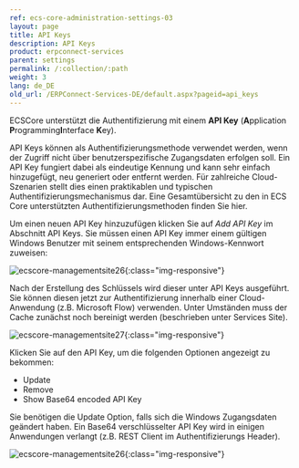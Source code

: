 ```yaml
---
ref: ecs-core-administration-settings-03
layout: page
title: API Keys
description: API Keys
product: erpconnect-services
parent: settings
permalink: /:collection/:path
weight: 3
lang: de_DE
old_url: /ERPConnect-Services-DE/default.aspx?pageid=api_keys
---
```


ECSCore unterstützt die Authentifizierung mit einem **API Key** (**A**pplication **P**rogramming**I**nterface **K**ey).

API Keys können als Authentifizierungsmethode verwendet werden, wenn der Zugriff nicht über benutzerspezifische Zugangsdaten erfolgen soll. 
Ein API Key fungiert dabei als eindeutige Kennung und kann sehr einfach hinzugefügt, neu generiert oder entfernt werden. 
Für zahlreiche Cloud-Szenarien stellt dies einen praktikablen und typischen Authentifizierungsmechanismus dar. Eine Gesamtübersicht zu den in ECS Core unterstützten Authentifizierungsmethoden finden Sie hier.


Um einen neuen API Key hinzuzufügen klicken Sie auf *Add API Key* im Abschnitt API Keys. Sie müssen einen API Key immer einem gültigen Windows Benutzer mit seinem entsprechenden Windows-Kennwort zuweisen:

![ecscore-managementsite26](/img/content/ecscore-managementsite26.jpg.png){:class="img-responsive"}

Nach der Erstellung des Schlüssels wird dieser unter API Keys ausgeführt. Sie können diesen jetzt zur Authentifizierung innerhalb einer Cloud-Anwendung (z.B. Microsoft Flow) verwenden. Unter Umständen muss der Cache zunächst noch bereinigt werden (beschrieben unter Services Site). 


![ecscore-managementsite27](/img/content/ecscore-managementsite27.jpg.png){:class="img-responsive"}

Klicken Sie auf den API Key, um die folgenden Optionen angezeigt zu bekommen: 

- Update
- Remove
- Show Base64 encoded API Key

Sie benötigen die Update Option, falls sich die Windows Zugangsdaten geändert haben. Ein Base64 verschlüsselter API Key wird in einigen Anwendungen verlangt (z.B. REST Client im Authentifizierungs Header). 

![ecscore-managementsite26](/img/content/ecscore-managementsite26.jpg.png){:class="img-responsive"}
